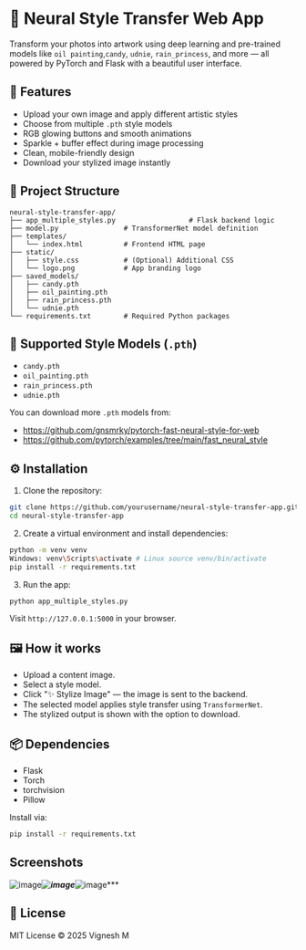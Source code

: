 # 🎨 Neural Style Transfer Web App

Transform your photos into artwork using deep learning and pre-trained models like `oil painting`,`candy`, `udnie`, `rain_princess`, and more — all powered by PyTorch and Flask with a beautiful user interface.

## 🚀 Features

- Upload your own image and apply different artistic styles
- Choose from multiple `.pth` style models
- RGB glowing buttons and smooth animations
- Sparkle + buffer effect during image processing
- Clean, mobile-friendly design
- Download your stylized image instantly

## 📁 Project Structure

```
neural-style-transfer-app/
├── app_multiple_styles.py                  # Flask backend logic
├── model.py                # TransformerNet model definition
├── templates/
│   └── index.html          # Frontend HTML page
├── static/
│   ├── style.css           # (Optional) Additional CSS
│   └── logo.png            # App branding logo
├── saved_models/
│   ├── candy.pth
│   ├── oil_painting.pth
│   ├── rain_princess.pth
│   └── udnie.pth
└── requirements.txt        # Required Python packages
```

## 🧠 Supported Style Models (`.pth`)

- `candy.pth`
- `oil_painting.pth`
- `rain_princess.pth`
- `udnie.pth`

You can download more `.pth` models from:
- https://github.com/gnsmrky/pytorch-fast-neural-style-for-web
- https://github.com/pytorch/examples/tree/main/fast_neural_style

## ⚙️ Installation

1. Clone the repository:

```bash
git clone https://github.com/yourusername/neural-style-transfer-app.git
cd neural-style-transfer-app
```

2. Create a virtual environment and install dependencies:

```bash
python -m venv venv
Windows: venv\Scripts\activate # Linux source venv/bin/activate 
pip install -r requirements.txt
```

3. Run the app:

```bash
python app_multiple_styles.py
```

Visit `http://127.0.0.1:5000` in your browser.

## 🖼️ How it works

- Upload a content image.
- Select a style model.
- Click "✨ Stylize Image" — the image is sent to the backend.
- The selected model applies style transfer using `TransformerNet`.
- The stylized output is shown with the option to download.

## 📦 Dependencies

- Flask
- Torch
- torchvision
- Pillow

Install via:

```bash
pip install -r requirements.txt
```
## Screenshots
![image](https://github.com/user-attachments/assets/112126e9-671d-4088-a5af-252a67f00a2a)***![image](https://github.com/user-attachments/assets/c0823029-b9cc-4c2a-a9f9-b0115d5bd2a2)***![image](https://github.com/user-attachments/assets/28a32759-415a-44f0-a9bb-4c5b3d23fef2)***


## 📄 License

MIT License © 2025 Vignesh M
